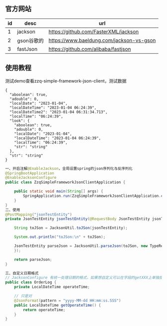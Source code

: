## 官方网站
id|desc|url
---|----|----
1|jackson|https://github.com/FasterXML/jackson
2|gson谷歌的|https://www.baeldung.com/jackson-vs-gson
3|fastJson|https://github.com/alibaba/fastjson

## 使用教程
测试demo查看zzq-simple-framework-json-client，测试数据
```
{
  "aboolean": true,
  "adouble": 0,
  "localDate": "2023-01-04",
  "localDateTime": "2023-01-04 06:24:39",
  "localDateTime2": "2023-01-04 06:31:34.713",
  "localTime": "06:24:39",
  "look": {
    "aboolean": true,
    "adouble": 0,
    "localDate": "2023-01-04",
    "localDateTime": "2023-01-04 06:24:39",
    "localTime": "06:24:39",
    "str": "string"
  },
  "str": "string"
}
```
```java
一、开启注解@EnableJackson，全局设置spring的json序列化与反序列化
@SpringBootApplication
@EnableJacksonConfigure
public class ZzqSimpleFrameworkJsonClientApplication {

    public static void main(String[] args) {
        SpringApplication.run(ZzqSimpleFrameworkJsonClientApplication.class, args);
    }
}
二、使用
@PostMapping("jsonTestEntity")
private JsonTestEntity jsonTestEntity(@RequestBody JsonTestEntity jsonTestEntity){

    String toJSon = JacksonUtil.toJSon(jsonTestEntity);

    System.out.println("toJSon:\n" + toJSon);

    JsonTestEntity parseJson = JacksonUtil.parseJson(toJSon, new TypeReference<JsonTestEntity>() {
    });

    return parseJson;
}

三、自定义日期格式
// JacksonConfigure 有统一处理日期的格式，如果想自定义可以在字段的getXXX上单独指定
public class OrderLog {
    private LocalDateTime operateTime;

    // 只是对
    @JsonFormat(pattern = "yyyy-MM-dd HH:mm:ss.SSS")
    public LocalDateTime getOperateTime() {
        return operateTime;
    }
}
```



